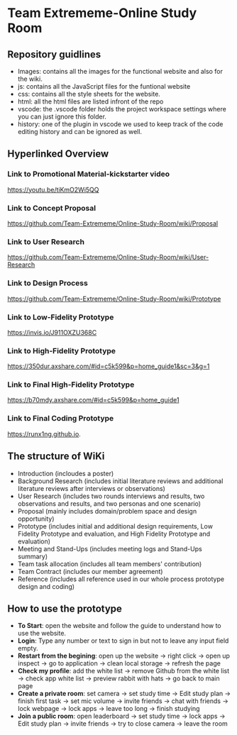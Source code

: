 # Team Extrememe-Online Study Room

## Repository guidlines
* Images: contains all the images for the functional website and also for the wiki.
* js: contains all the JavaScript files for the funtional website
* css: contains all the style sheets for the website.
* html: all the html files are listed infront of the repo
* vscode: the .vscode folder holds the project workspace settings where you can just ignore this folder.
* history: one of the plugin in vscode we used to keep track of the code editing history and can be ignored as well. 

## Hyperlinked Overview
### Link to Promotional Material-kickstarter video
https://youtu.be/tiKmO2Wi5QQ  

### Link to Concept Proposal
https://github.com/Team-Extrememe/Online-Study-Room/wiki/Proposal  

### Link to User Research
https://github.com/Team-Extrememe/Online-Study-Room/wiki/User-Research  

### Link to Design Process
https://github.com/Team-Extrememe/Online-Study-Room/wiki/Prototype  

### Link to Low-Fidelity Prototype
https://invis.io/J911OXZU368C  

### Link to High-Fidelity Prototype
https://350dur.axshare.com/#id=c5k599&p=home_guide1&sc=3&g=1  

### Link to Final High-Fidelity Prototype
https://b70mdy.axshare.com/#id=c5k599&p=home_guide1  

### Link to Final Coding Prototype
https://runx1ng.github.io.

## The structure of WiKi
* Introduction (incloudes a poster)
* Background Research (includes initial literature reviews and additional literature reviews after interviews or observations)
* User Research (includes two rounds interviews and results, two observations and results, and two personas and one scenario)
* Proposal (mainly includes domain/problem space and design opportunity)
* Prototype (includes initial and additional design requirements, Low Fidelity Prototype and evaluation, and High Fidelity Prototype and evaluation)
* Meeting and Stand-Ups (includes meeting logs and Stand-Ups summary)
* Team task allocation (includes all team members' contribution)
* Team Contract (includes our member agreement)
* Reference (includes all reference used in our whole process prototype design and coding)

## How to use the prototype
* **To Start**: open the website and follow the guide to understand how to use the website.  
* **Login**: Type any number or text to sign in but not to leave any input field empty.  
* **Restart from the begining**: open up the website -> right click -> open up inspect -> go to application -> clean local storage -> refresh the page  
* **Check my profile**: add the white list -> remove Github from the white list -> check app white list -> preview rabbit with hats -> go back to main page
* **Create a private room**: set camera -> set study time -> Edit study plan -> finish first task -> set mic volume -> invite friends -> chat with friends -> lock webpage -> lock apps -> leave too long -> finish studying
* **Join a public room**: open leaderboard -> set study time -> lock apps -> Edit study plan -> invite friends -> try to close camera -> leave the room
